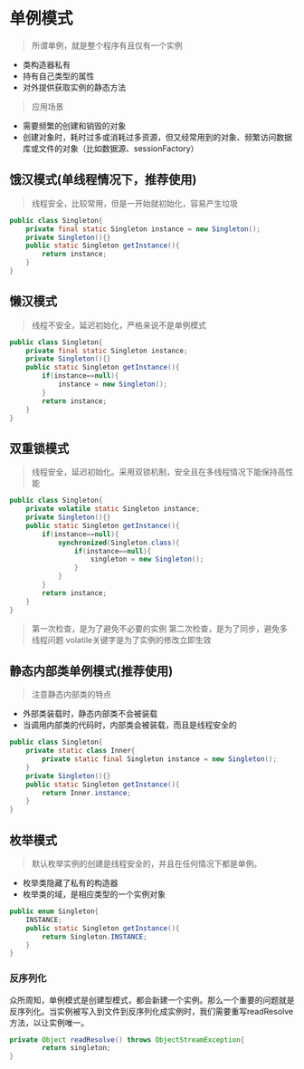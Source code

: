 # 单例模式

> 所谓单例，就是整个程序有且仅有一个实例

+ 类构造器私有
+ 持有自己类型的属性
+ 对外提供获取实例的静态方法

> 应用场景
+ 需要频繁的创建和销毁的对象
+ 创建对象时，耗时过多或消耗过多资源，但又经常用到的对象、频繁访问数据库或文件的对象（比如数据源、sessionFactory）

## 饿汉模式(单线程情况下，推荐使用)
> 线程安全，比较常用，但是一开始就初始化，容易产生垃圾
~~~java
public class Singleton{
    private final static Singleton instance = new Singleton();
    private Singleton(){}
    public static Singleton getInstance(){
        return instance;
    }
}
~~~

## 懒汉模式
> 线程不安全，延迟初始化，严格来说不是单例模式
~~~java
public class Singleton{
    private final static Singleton instance;
    private Singleton(){}
    public static Singleton getInstance(){
        if(instance==null){
            instance = new Singleton();
        }
        return instance;
    }
}
~~~

## 双重锁模式
> 线程安全，延迟初始化。采用双锁机制，安全且在多线程情况下能保持高性能
~~~java
public class Singleton{
    private volatile static Singleton instance;
    private Singleton(){}
    public static Singleton getInstance(){
        if(instance==null){
            synchronized(Singleton.class){
                if(instance==null){
                    singleton = new Singleton();
                }
            }
        }
        return instance;
    }
}
~~~
> 第一次检查，是为了避免不必要的实例
> 第二次检查，是为了同步，避免多线程问题
> volatile关键字是为了实例的修改立即生效



## 静态内部类单例模式(推荐使用)
> 注意静态内部类的特点
+ 外部类装载时，静态内部类不会被装载
+ 当调用内部类的代码时，内部类会被装载，而且是线程安全的

~~~java
public class Singleton{
    private static class Inner{
        private static final Singleton instance = new Singleton();
    }
    private Singleton(){}
    public static Singleton getInstance(){
        return Inner.instance;
    }
}
~~~

## 枚举模式
> 默认枚举实例的创建是线程安全的，并且在任何情况下都是单例。
+ 枚举类隐藏了私有的构造器
+ 枚举类的域，是相应类型的一个实例对象
~~~java
public enum Singleton{
    INSTANCE;
    public static Singleton getInstance(){
        return Singleton.INSTANCE;
    }
}
~~~

### 反序列化
众所周知，单例模式是创建型模式，都会新建一个实例。那么一个重要的问题就是反序列化。当实例被写入到文件到反序列化成实例时，我们需要重写readResolve方法，以让实例唯一。
~~~java
private Object readResolve() throws ObjectStreamException{
        return singleton;
}
~~~